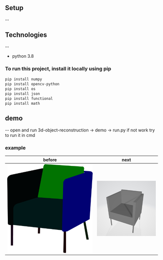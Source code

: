 ## Setup
--
## Technologies
--
* python 3.8
### To run this project, install it locally using pip
    pip install numpy
    pip install opencv-python
    pip install os
    pip install json
    pip install functional
    pip install math
## demo
--
    open and run 3d-object-reconstruction -> demo -> run.py
    if not work
    try to run it in cmd
### example
|before|next|
|----|-----|
|![before_img](https://github.com/kstsunhj/readme_test/blob/master/img/1-1.png)|![next_img](https://github.com/kstsunhj/readme_test/blob/master/img/messageImage_1645941236878.jpg)|

